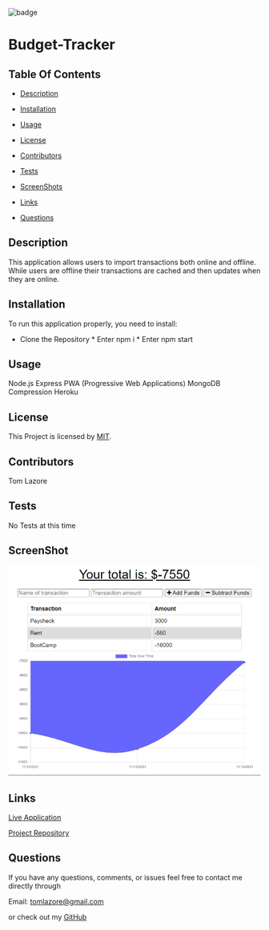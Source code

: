 

  ![badge](https://img.shields.io/badge/license-MIT-brightgreen)
  
  # Budget-Tracker
  

  ## Table Of Contents

  * [Description](#description)

  * [Installation](#installation)

  * [Usage](#usage)

  * [License](#license)

  * [Contributors](#contributors)

  * [Tests](#tests)

  * [ScreenShots](#screenshots)

  * [Links](#links)

  * [Questions](#questions)

  ## Description

  This application allows users to import transactions both online and offline. While users are offline their transactions are cached and then updates when they are online.
  
  ## Installation

  To run this application properly, you need to install:
  
  * Clone the Repository * Enter npm i * Enter npm start
  

  ## Usage
  
  Node.js Express PWA (Progressive Web Applications) MongoDB Compression Heroku
  
  
  ## License
  
  This Project is licensed by [MIT](https://choosealicense.com/licenses/mit/).
  
  ## Contributors

  Tom Lazore
  
  ## Tests
  
  No Tests at this time

  ## ScreenShot

  ![Screenshot](/assets/images/budget.png)

  ## Links

  [Live Application](https://radiant-beyond-52854.herokuapp.com/)

  [Project Repository](https://github.com/tlaze/Budget-Tracker)
  
  
  ## Questions

  If you have any questions, comments, or issues feel free to contact me directly through
  
  Email: tomlazore@gmail.com

  or check out my [GitHub](https://github.com/tlaze)

  